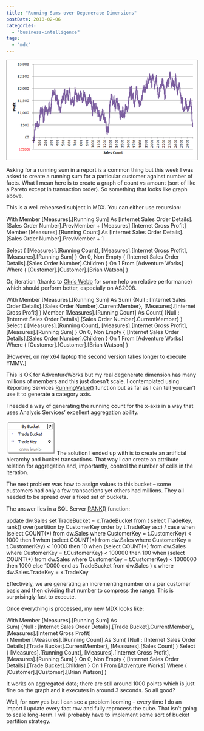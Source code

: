 ```yaml
---
title: "Running Sums over Degenerate Dimensions"
postDate: 2010-02-06
categories: 
  - "business-intelligence"
tags: 
  - "mdx"
---
```


![Running Sum Over Degenerate Dimension](./image_6.png)

Asking for a running sum in a report is a common thing but this week I was asked to create a running sum for a particular customer against number of facts. What I mean here is to create a graph of count vs amount (sort of like a Pareto except in transaction order). So something that looks like graph above.

This is a well rehearsed subject in MDX. You can either use recursion:

With Member \[Measures\].\[Running Sum\]
As
    \[Internet Sales Order Details\].\[Sales Order Number\].PrevMember
    + 
    \[Measures\].\[Internet Gross Profit\]
Member \[Measures\].\[Running Count\]
As
    \[Internet Sales Order Details\].\[Sales Order Number\].PrevMember
    + 
    1

Select {
    \[Measures\].\[Running Count\],
    \[Measures\].\[Internet Gross Profit\],
    \[Measures\].\[Running Sum\]
} On 0, Non Empty {
    \[Internet Sales Order Details\].\[Sales Order Number\].Children
} On 1
From \[Adventure Works\]
Where (
    \[Customer\].\[Customer\].\[Brian Watson\]
)

Or, iteration (thanks to [Chris Webb](http://cwebbbi.spaces.live.com/) for some help on relative performance) which should perform better, especially on AS2008.

With Member \[Measures\].\[Running Sum\]
As 
    Sum(
        {Null : \[Internet Sales Order Details\].\[Sales Order Number\].CurrentMember},
        \[Measures\].\[Internet Gross Profit\]
    )
Member \[Measures\].\[Running Count\]
As
    Count(
        {Null : \[Internet Sales Order Details\].\[Sales Order Number\].CurrentMember}
    )
Select {
 \[Measures\].\[Running Count\],
 \[Measures\].\[Internet Gross Profit\],
 \[Measures\].\[Running Sum\]
} On 0, Non Empty {
 \[Internet Sales Order Details\].\[Sales Order Number\].Children
} On 1
From \[Adventure Works\]
Where (
 \[Customer\].\[Customer\].\[Brian Watson\]
)

\[However, on my x64 laptop the second version takes longer to execute YMMV.\]

This is OK for AdventureWorks but my real degenerate dimension has many millions of members and this just doesn’t scale. I contemplated using Reporting Services [RunningValue()](http://msdn.microsoft.com/en-us/library/ms159136.aspx "RunningValue Function (Reporting Services)") function but as far as I can tell you can’t use it to generate a category axis.

I needed a way of generating the running count for the x-axis in a way that uses Analysis Services’ excellent aggregation ability.

![Bucket Hierarchy](./image_8.png)The solution I ended up with is to create an artificial hierarchy and bucket transactions. That way I can create an attribute relation for aggregation and, importantly, control the number of cells in the iteration.

The next problem was how to assign values to this bucket – some customers had only a few transactions yet others had millions. They all needed to be spread over a fixed set of buckets.

The answer lies in a SQL Server [RANK()](http://msdn.microsoft.com/en-us/library/ms176102.aspx "RANK (Transact-SQL)") function:

update dw.Sales
set TradeBucket = x.TradeBucket
from (
    select TradeKey,
    rank() over(partition by CustomerKey order by t.TradeKey asc) / 
    case 
        when (select COUNT(\*) from dw.Sales where CustomerKey = t.CustomerKey) < 1000 then 1
        when (select COUNT(\*) from dw.Sales where CustomerKey = t.CustomerKey) < 10000 then 10
        when (select COUNT(\*) from dw.Sales where CustomerKey = t.CustomerKey) < 100000 then 100
        when (select COUNT(\*) from dw.Sales where CustomerKey = t.CustomerKey) < 1000000 then 1000
        else 10000
    end as TradeBucket
    from dw.Sales
) x
where dw.Sales.TradeKey = x.TradeKey

Effectively, we are generating an incrementing number on a per customer basis and then dividing that number to compress the range. This is surprisingly fast to execute.

Once everything is processed, my new MDX looks like:

With Member \[Measures\].\[Running Sum\]
As     
    Sum(
        {Null : \[Internet Sales Order Details\].\[Trade Bucket\].CurrentMember},
        \[Measures\].\[Internet Gross Profit\]    
    )
Member \[Measures\].\[Running Count\] As
 Sum(
 {Null : \[Internet Sales Order Details\].\[Trade Bucket\].CurrentMember},
 \[Measures\].\[Sales Count\]
 )
Select {
 \[Measures\].\[Running Count\],
 \[Measures\].\[Internet Gross Profit\],
 \[Measures\].\[Running Sum\]
} On 0, Non Empty {
 \[Internet Sales Order Details\].\[Trade Bucket\].Children
} On 1
From \[Adventure Works\]
Where (
 \[Customer\].\[Customer\].\[Brian Watson\]
)

It works on aggregated data; there are still around 1000 points which is just fine on the graph and it executes in around 3 seconds. So all good?

Well, for now yes but I can see a problem looming – every time I do an import I update every fact row and fully reprocess the cube. That isn’t going to scale long-term. I will probably have to implement some sort of bucket partition strategy.
